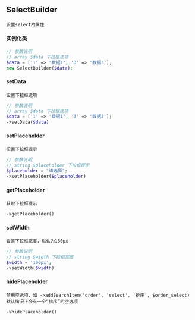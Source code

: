 ## SelectBuilder
```text
设置select的属性
```

#### 实例化类
```php
// 参数说明
// array $data 下拉框选项
$data = ['1' => '数据1', '3' => '数据3'];
new SelectBuilder($data);
```

#### setData
```text
设置下拉框选项
```
```php
// 参数说明
// array $data 下拉框选项
$data = ['1' => '数据1', '3' => '数据3'];
->setData($data)
```

#### setPlaceholder
```text
设置下拉框提示
```
```php
// 参数说明
// string $placeholder 下拉框提示
$placeholder = "请选择";
->setPlaceholder($placeholder)
```

#### getPlaceholder
```text
获取下拉框提示
```
```php
->getPlaceholder()
```

#### setWidth
```text
设置下拉框宽度，默认为130px
```
```php
// 参数说明
// string $width 下拉框宽度
$width = '100px';
->setWidth($width)
```

#### hidePlaceholder
```text
禁用空选项，如 ->addSearchItem('order', 'select', '排序', $order_select) 默认情况下会有一个“排序”的空选项
```
```php
->hidePlaceholder()
```